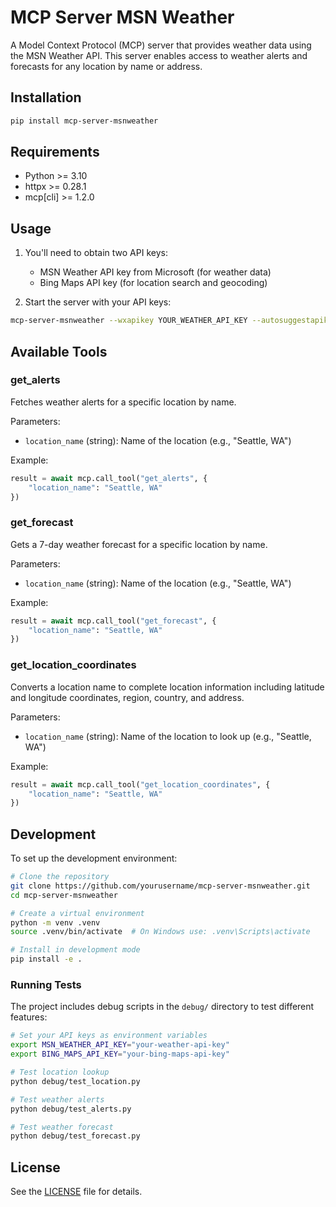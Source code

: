 # MCP Server MSN Weather

A Model Context Protocol (MCP) server that provides weather data using the MSN Weather API. This server enables access to weather alerts and forecasts for any location by name or address.

## Installation

```bash
pip install mcp-server-msnweather
```

## Requirements

- Python >= 3.10
- httpx >= 0.28.1
- mcp[cli] >= 1.2.0

## Usage

1. You'll need to obtain two API keys:
   - MSN Weather API key from Microsoft (for weather data)
   - Bing Maps API key (for location search and geocoding)

2. Start the server with your API keys:

```bash
mcp-server-msnweather --wxapikey YOUR_WEATHER_API_KEY --autosuggestapikey YOUR_BING_MAPS_API_KEY
```

## Available Tools

### get_alerts

Fetches weather alerts for a specific location by name.

Parameters:
- `location_name` (string): Name of the location (e.g., "Seattle, WA")

Example:
```python
result = await mcp.call_tool("get_alerts", {
    "location_name": "Seattle, WA"
})
```

### get_forecast

Gets a 7-day weather forecast for a specific location by name.

Parameters:
- `location_name` (string): Name of the location (e.g., "Seattle, WA")

Example:
```python
result = await mcp.call_tool("get_forecast", {
    "location_name": "Seattle, WA"
})
```

### get_location_coordinates

Converts a location name to complete location information including latitude and longitude coordinates, region, country, and address.

Parameters:
- `location_name` (string): Name of the location to look up (e.g., "Seattle, WA")

Example:
```python
result = await mcp.call_tool("get_location_coordinates", {
    "location_name": "Seattle, WA"
})
```

## Development

To set up the development environment:

```bash
# Clone the repository
git clone https://github.com/yourusername/mcp-server-msnweather.git
cd mcp-server-msnweather

# Create a virtual environment
python -m venv .venv
source .venv/bin/activate  # On Windows use: .venv\Scripts\activate

# Install in development mode
pip install -e .
```

### Running Tests

The project includes debug scripts in the `debug/` directory to test different features:

```bash
# Set your API keys as environment variables
export MSN_WEATHER_API_KEY="your-weather-api-key"
export BING_MAPS_API_KEY="your-bing-maps-api-key"

# Test location lookup
python debug/test_location.py

# Test weather alerts
python debug/test_alerts.py

# Test weather forecast
python debug/test_forecast.py
```

## License

See the [LICENSE](LICENSE) file for details.
